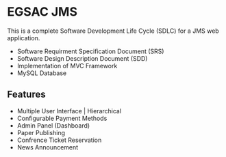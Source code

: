 # EGSAC JMS

This is a complete Software Development Life Cycle (SDLC) for a JMS web application.
- Software Requirment Specification Document (SRS)
- Software Design Description Document (SDD)
- Implementation of MVC Framework
- MySQL Database

## Features
- Multiple User Interface | Hierarchical
- Configurable Payment Methods
- Admin Panel (Dashboard)
- Paper Publishing
- Confrence Ticket Reservation
- News Announcement

